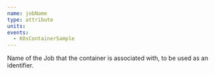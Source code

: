 ```yaml
---
name: jobName
type: attribute
units:
events:
  - K8sContainerSample
---
```


Name of the Job that the container is associated with, to be used as an identifier.
